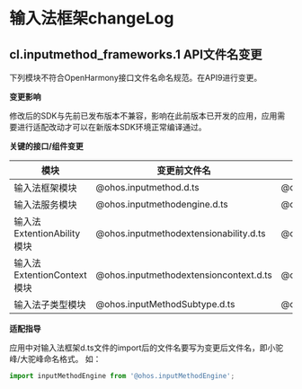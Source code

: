 # 输入法框架changeLog

## cl.inputmethod_frameworks.1 API文件名变更

下列模块不符合OpenHarmony接口文件名命名规范。在API9进行变更。

 **变更影响**
 
 修改后的SDK与先前已发布版本不兼容，影响在此前版本已开发的应用，应用需要进行适配改动才可以在新版本SDK环境正常编译通过。
 
 **关键的接口/组件变更**
 
| 模块 | 变更前文件名 | 变更后文件名 |
|------|--------------|--------------|
| 输入法框架模块 | @ohos.inputmethod.d.ts |@ohos.inputMethod.d.ts |
| 输入法服务模块 |@ohos.inputmethodengine.d.ts | @ohos.inputMethodEngine.d.ts |
| 输入法ExtentionAbility模块 | @ohos.inputmethodextensionability.d.ts | @ohos.InputMethodExtensionAbility.d.ts |
| 输入法ExtentionContext模块 |@ohos.inputmethodextensioncontext.d.ts | @ohos.InputMethodExtensionContext.d.ts |
| 输入法子类型模块 | @ohos.inputMethodSubtype.d.ts | @ohos.InputMethodSubtype.d.ts |
 
 **适配指导**
 
 应用中对输入法框架d.ts文件的import后的文件名要写为变更后文件名，即小驼峰/大驼峰命名格式。
 如：
 
```js
import inputMethodEngine from '@ohos.inputMethodEngine';
```
 
 